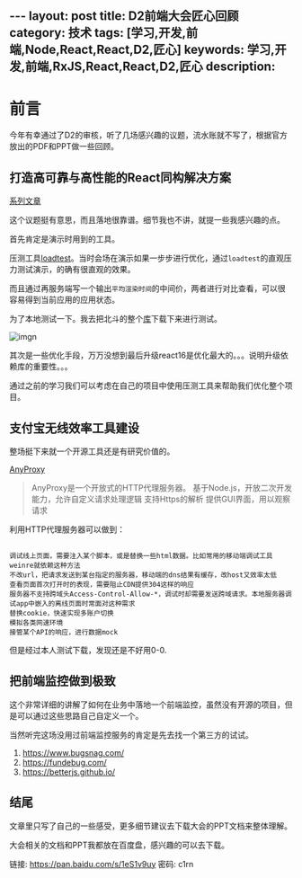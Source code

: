 -[]([]())--
layout: post
title: D2前端大会匠心回顾
category: 技术
tags: [学习,开发,前端,Node,React,React,D2,匠心]
keywords: 学习,开发,前端,RxJS,React,React,D2,匠心
description: 
---

# 前言

今年有幸通过了D2的审核，听了几场感兴趣的议题，流水账就不写了，根据官方放出的PDF和PPT做一些回顾。

## 打造高可靠与高性能的React同构解决方案

[系列文章](https://github.com/alibaba/beidou/tree/master/packages/beidou-docs/articles)

这个议题挺有意思，而且落地很靠谱。细节我也不讲，就提一些我感兴趣的点。

首先肯定是演示时用到的工具。

压测工具[loadtest](https://github.com/alexfernandez/loadtest)。当时会场在演示如果一步步进行优化，通过`loadtest`的直观压力测试演示，的确有很直观的效果。

而且通过再服务端写一个输出`平均渲染时间`的中间价，两者进行对比查看，可以很容易得到当前应用的应用状态。

为了本地测试一下。我去把北斗的整个[库](https://github.com/alibaba/beidou)下载下来进行测试。

![imgn](http://img.haoqiao.me/WechatIMG100.jpeg)

其次是一些优化手段，万万没想到最后升级react16是优化最大的。。。说明升级依赖库的重要性。。。

通过之前的学习我们可以考虑在自己的项目中使用压测工具来帮助我们优化整个项目。

## 支付宝无线效率工具建设

整场挺下来就一个开源工具还是有研究价值的。

[AnyProxy](http://anyproxy.io/cn/)

>AnyProxy是一个开放式的HTTP代理服务器。
>基于Node.js，开放二次开发能力，允许自定义请求处理逻辑
支持Https的解析
提供GUI界面，用以观察请求

利用HTTP代理服务器可以做到：

```

调试线上页面，需要注入某个脚本，或是替换一些html数据。比如常用的移动端调试工具weinre就依赖这种方法
不改url，把请求发送到某台指定的服务器，移动端的dns结果有缓存，改host又效率太低
查看页面首次打开时的表现，需要阻止CDN提供304这样的响应
服务器不支持跨域头Access-Control-Allow-*，调试时却需要发送跨域请求。本地服务器调试app中嵌入的离线页面时常面对这种需求
替换cookie，快速实现多账户切换
模拟各类网速环境
接管某个API的响应，进行数据mock

```

但是经过本人测试下载，发现还是不好用0-0.

## 把前端监控做到极致

这个非常详细的讲解了如何在业务中落地一个前端监控，虽然没有开源的项目，但是可以通过这些思路自己自定义一个。

当然听完这场没用过前端监控服务的肯定是先去找一个第三方的试试。


1. https://www.bugsnag.com/
2. https://fundebug.com/
3. https://betterjs.github.io/


## 结尾

文章里只写了自己的一些感受，更多细节建议去下载大会的PPT文档来整体理解。


大会相关的文档和PPT我都放在百度盘，感兴趣的可以去下载。

链接: https://pan.baidu.com/s/1eS1v9uy 密码: c1rn




